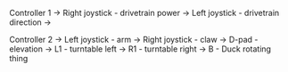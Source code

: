 Controller 1
-> Right joystick - drivetrain power
-> Left joystick - drivetrain direction
->

Controller 2
-> Left joystick - arm
-> Right joystick - claw
-> D-pad - elevation
-> L1 - turntable left
-> R1 - turntable right
-> B - Duck rotating thing